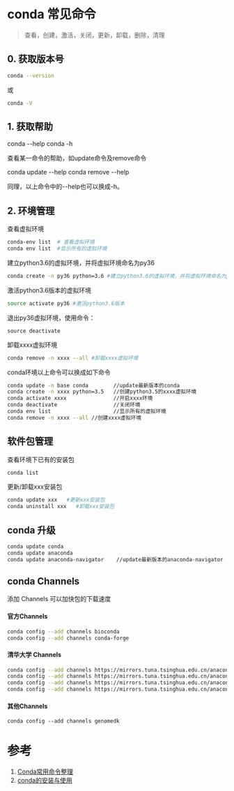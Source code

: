 # conda 常见命令

> 查看，创建，激活，关闭，更新，卸载，删除，清理

## 0. 获取版本号
```bash
conda --version
```
或
```bash
conda -V
```

## 1. 获取帮助

conda --help
conda -h

查看某一命令的帮助，如update命令及remove命令

conda update --help
conda remove --help

同理，以上命令中的--help也可以换成-h。

## 2. 环境管理

查看虚拟环境
```bash
conda-env list  # 查看虚拟环境
conda env list  #显示所有的虚拟环境
```

建立python3.6的虚拟环境，并将虚拟环境命名为py36
```bash
conda create -n py36 python=3.6 #建立python3.6的虚拟环境，并将虚拟环境命名为py36
```

激活python3.6版本的虚拟环境
```bash
source activate py36 #激活python3.6版本
```


退出py36虚拟环境，使用命令：
```
source deactivate
```

卸载xxxx虚拟环境
```bash
conda remove -n xxxx --all #卸载xxxx虚拟环境
```

conda环境以上命令可以换成如下命令
```bash
conda update -n base conda        //update最新版本的conda
conda create -n xxxx python=3.5   //创建python3.5的xxxx虚拟环境
conda activate xxxx               //开启xxxx环境
conda deactivate                  //关闭环境
conda env list                    //显示所有的虚拟环境
conda remove -n xxxx --all //创建xxxx虚拟环境
```


## 软件包管理

查看环境下已有的安装包
```bash
conda list
```

更新/卸载xxx安装包
```bash
conda update xxx   #更新xxx安装包
conda uninstall xxx   #卸载xxx安装包
```


## conda 升级

```bash
conda update conda
conda update anaconda
conda update anaconda-navigator    //update最新版本的anaconda-navigator   
```

## conda Channels
添加 Channels 可以加快包的下载速度

#### 官方Channels
```bash
conda config --add channels bioconda
conda config --add channels conda-forge
```

#### 清华大学 Channels

```bash
conda config --add channels https://mirrors.tuna.tsinghua.edu.cn/anaconda/pkgs/free/
conda config --add channels https://mirrors.tuna.tsinghua.edu.cn/anaconda/pkgs/main/
conda config --add channels https://mirrors.tuna.tsinghua.edu.cn/anaconda/cloud/conda-forge/
conda config --add channels https://mirrors.tuna.tsinghua.edu.cn/anaconda/cloud/bioconda/
```

#### 其他Channels
```
conda config --add channels genomedk
```

# 参考
1. [Conda常用命令整理](https://blog.csdn.net/menc15/article/details/71477949)
2. [conda的安装与使用](https://www.jianshu.com/p/edaa744ea47d)